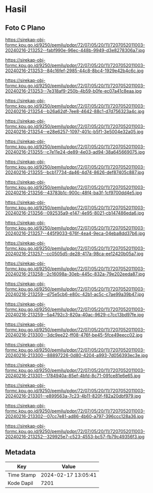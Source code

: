 # Hasil

## Foto C Plano

https://sirekap-obj-formc.kpu.go.id/9250/pemilu/pdpr/72/07/05/20/11/7207052011003-20240216-213252--fabf990e-96ec-448b-9949-d3e8278306a7.jpg

https://sirekap-obj-formc.kpu.go.id/9250/pemilu/pdpr/72/07/05/20/11/7207052011003-20240216-213253--84c16fef-2985-44c8-8bc4-1929e42b4c6c.jpg

https://sirekap-obj-formc.kpu.go.id/9250/pemilu/pdpr/72/07/05/20/11/7207052011003-20240216-213253--7e318af9-250b-4b59-b0fe-ec07a41c8eaa.jpg

https://sirekap-obj-formc.kpu.go.id/9250/pemilu/pdpr/72/07/05/20/11/7207052011003-20240216-213254--b26a62df-7ee8-4642-88c1-d7d756323a4c.jpg

https://sirekap-obj-formc.kpu.go.id/9250/pemilu/pdpr/72/07/05/20/11/7207052011003-20240216-213254--e28e6257-1097-401c-b5f1-3e5004e32a05.jpg

https://sirekap-obj-formc.kpu.go.id/9250/pemilu/pdpr/72/07/05/20/11/7207052011003-20240216-213255--c7e11e24-de89-4e03-ad94-38a645669075.jpg

https://sirekap-obj-formc.kpu.go.id/9250/pemilu/pdpr/72/07/05/20/11/7207052011003-20240216-213255--bcb17734-da46-4d74-8626-def87405c887.jpg

https://sirekap-obj-formc.kpu.go.id/9250/pemilu/pdpr/72/07/05/20/11/7207052011003-20240216-213256--43783b1c-900c-48f4-ba3f-1cf9700dd4e5.jpg

https://sirekap-obj-formc.kpu.go.id/9250/pemilu/pdpr/72/07/05/20/11/7207052011003-20240216-213256--092535a9-e147-4e95-8021-cb147486eda6.jpg

https://sirekap-obj-formc.kpu.go.id/9250/pemilu/pdpr/72/07/05/20/11/7207052011003-20240216-213257--445f9033-676f-4ea4-9eca-04eba8dd37b6.jpg

https://sirekap-obj-formc.kpu.go.id/9250/pemilu/pdpr/72/07/05/20/11/7207052011003-20240216-213257--cc0505d5-de28-417a-98ca-ee12420b05a7.jpg

https://sirekap-obj-formc.kpu.go.id/9250/pemilu/pdpr/72/07/05/20/11/7207052011003-20240216-213258--2c16098a-30eb-445c-832a-79e202eeda87.jpg

https://sirekap-obj-formc.kpu.go.id/9250/pemilu/pdpr/72/07/05/20/11/7207052011003-20240216-213259--d75e5cb6-e80c-42b1-ac5c-c7ae99a39b47.jpg

https://sirekap-obj-formc.kpu.go.id/9250/pemilu/pdpr/72/07/05/20/11/7207052011003-20240216-213259--5a4792c3-820a-40ac-9629-c7cc13bd97fe.jpg

https://sirekap-obj-formc.kpu.go.id/9250/pemilu/pdpr/72/07/05/20/11/7207052011003-20240216-213300--3dc9ee22-ff08-476f-be45-5fce49eecc02.jpg

https://sirekap-obj-formc.kpu.go.id/9250/pemilu/pdpr/72/07/05/20/11/7207052011003-20240216-213300--88897226-0d80-4204-a993-7d056393ec3e.jpg

https://sirekap-obj-formc.kpu.go.id/9250/pemilu/pdpr/72/07/05/20/11/7207052011003-20240216-213301--1784940a-85ef-4bfd-8c71-091ce81e6e65.jpg

https://sirekap-obj-formc.kpu.go.id/9250/pemilu/pdpr/72/07/05/20/11/7207052011003-20240216-213301--e899563a-7c23-4b11-820f-f82a20dbf979.jpg

https://sirekap-obj-formc.kpu.go.id/9250/pemilu/pdpr/72/07/05/20/11/7207052011003-20240216-213302--07cc7e81-ad86-4b60-a797-396ccc128a36.jpg

https://sirekap-obj-formc.kpu.go.id/9250/pemilu/pdpr/72/07/05/20/11/7207052011003-20240216-213252--329925e7-c523-4553-bc57-fb79c49356f3.jpg


## Metadata

| Key        | Value               |
| ---------- | ------------------- |
| Time Stamp | 2024-02-17 13:05:41 |
| Kode Dapil | 7201                |




